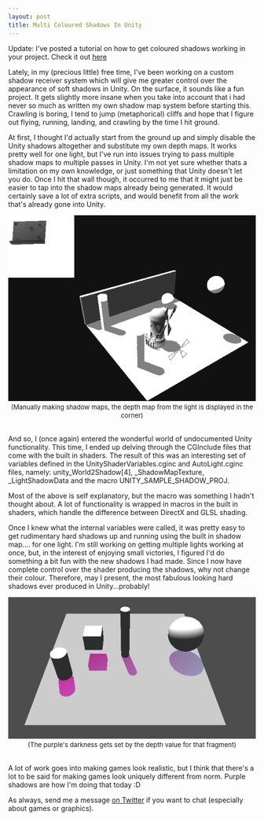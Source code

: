 ```yaml
---
layout: post
title: Multi Coloured Shadows In Unity
---
```


Update: I've posted a tutorial on how to get coloured shadows working in your project. Check it out [here](http://kylehalladay.com/all/blog/2014/05/16/Coloured-Shadows-In-Unity.html)

Lately, in my (precious little) free time, I've been working on a custom shadow receiver system which will give me greater control over the appearance of soft shadows in Unity. On the surface, it sounds like a fun project. It gets slightly more insane when you take into account that i had never so much as written my own shadow map system before starting this. Crawling is boring, I tend to jump (metaphorical) cliffs and hope that I figure out flying, running, landing, and crawling by the time I hit ground. 

At first, I thought I'd actually start from the ground up and simply disable the Unity shadows altogether and substitute my own depth maps. It works pretty well for one light, but I've run into issues trying to pass multiple shadow maps to multiple passes in Unity. I'm not yet sure whether thats a limitation on my own knowledge, or just something that Unity doesn't let you do. Once I hit that wall though, it occurred to me that it might just be easier to tap into the shadow maps already being generated. It would certainly save a lot of extra scripts, and would benefit from all the work that's already gone into Unity. 

<div align="center">
	<img src="/images/post_images/2013-08-13/shadowmap.png" /><br>
	<font size="2">
	(Manually making shadow maps, the depth map from the light is displayed in the corner)
	</font>
</div>
<br>

And so, I (once again) entered the wonderful world of undocumented Unity functionality. This time, I ended up delving through the CGInclude files that come with the built in shaders. The result of this was an interesting set of variables defined in the UnityShaderVariables.cginc and AutoLight.cginc files, namely: unity_World2Shadow&#91;4&#93;, _ShadowMapTexture, _LightShadowData and the macro UNITY_SAMPLE_SHADOW_PROJ.

Most of the above is self explanatory, but the macro was something I hadn't thought about. A lot of functionality is wrapped in macros in the built in shaders, which handle the difference between DirectX and GLSL shading. 

Once I knew what the internal variables were called, it was pretty easy to get rudimentary hard shadows up and running using the built in shadow map.... for one light. I'm still working on getting multiple lights working at once, but, in the interest of enjoying small victories, I figured I'd do something a bit fun with the new shadows I had made. Since I now have complete control over the shader producing the shadows, why not change their colour. Therefore, may I present, the most fabulous looking hard shadows ever produced in Unity...probably!

<div align="center">
	<img src="/images/post_images/2013-08-13/multi-shadows.png" /><br>
	<font size="2">
	(The purple's darkness gets set by the depth value for that fragment)
	</font>
</div>
<br>

A lot of work goes into making games look realistic, but I think that there's a lot to be said for making games look uniquely different from norm. Purple shadows are how I'm doing that today :D

As always, send me a message [on Twitter](http://twitter.com/khalladay) if you want to chat (especially about games or graphics).
